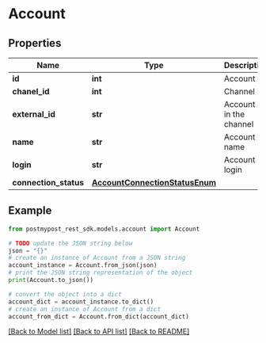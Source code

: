 # Account


## Properties

Name | Type | Description | Notes
------------ | ------------- | ------------- | -------------
**id** | **int** | Account ID | 
**chanel_id** | **int** | Channel ID | 
**external_id** | **str** | Account ID in the channel | 
**name** | **str** | Account name | 
**login** | **str** | Account login | [optional] 
**connection_status** | [**AccountConnectionStatusEnum**](AccountConnectionStatusEnum.md) |  | 

## Example

```python
from postmypost_rest_sdk.models.account import Account

# TODO update the JSON string below
json = "{}"
# create an instance of Account from a JSON string
account_instance = Account.from_json(json)
# print the JSON string representation of the object
print(Account.to_json())

# convert the object into a dict
account_dict = account_instance.to_dict()
# create an instance of Account from a dict
account_from_dict = Account.from_dict(account_dict)
```
[[Back to Model list]](../README.md#documentation-for-models) [[Back to API list]](../README.md#documentation-for-api-endpoints) [[Back to README]](../README.md)


